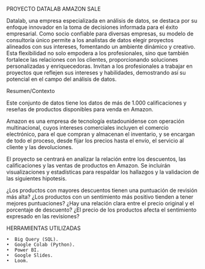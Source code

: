 PROYECTO DATALAB AMAZON SALE

Datalab, una empresa especializada en análisis de datos, se destaca por su enfoque innovador en la toma de decisiones informada para el éxito empresarial. Como socio confiable para diversas empresas, su modelo de consultoría único permite a los analistas de datos elegir proyectos alineados con sus intereses, fomentando un ambiente dinámico y creativo. Esta flexibilidad no solo empodera a los profesionales, sino que también fortalece las relaciones con los clientes, proporcionando soluciones personalizadas y enriquecedoras. Invitan a los profesionales a trabajar en proyectos que reflejen sus intereses y habilidades, demostrando así su potencial en el campo del análisis de datos. 

Resumen/Contexto

Este conjunto de datos tiene los datos de más de 1.000 calificaciones y reseñas de productos disponibles para venda en Amazon.

Amazon es una empresa de tecnología estadounidense con operación multinacional, cuyos intereses comerciales incluyen el comercio electrónico, para el que compran y almacenan el inventario, y se encargan de todo el proceso, desde fijar los precios hasta el envío, el servicio al cliente y las devoluciones.

El proyecto se centrará en analizar la relación entre los descuentos, las calificaciones y las ventas de productos en Amazon. Se incluirán visualizaciones y estadísticas para respaldar los hallazgos y la validacion de las siguientes hipotesis.

¿Los productos con mayores descuentos tienen una puntuación de revisión más alta? 
¿Los productos con un sentimiento más positivo tienden a tener mejores puntuaciones? 
¿Hay una relación clara entre el precio original y el porcentaje de descuento? 
¿El precio de los productos afecta el sentimiento expresado en las revisiones? 

HERRAMIENTAS UTILIZADAS

    •  Big Query (SQL).
    •  Google Colab (Python).
    •  Power BI.
    •  Google Slides.
    •  Loom.
